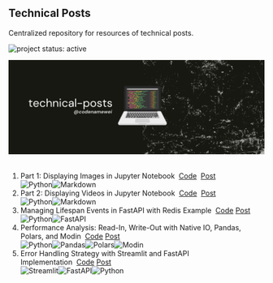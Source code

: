 ## Technical Posts




Centralized repository for resources of technical posts.

<p>
  <p align="left">
<img alt="project status: active" src="https://img.shields.io/badge/Project%20Status-%F0%9F%94%A5Active-brightgreen">

</p>

<img src="metadata/banner.png"></br></br>


1. Part 1: Displaying Images in Jupyter Notebook&nbsp;&nbsp;[Code](jupyter/post1_displaying-images-in-jupyter-notebook/readme.md)&nbsp;&nbsp;[Post](https://medium.com/better-programming/part-1-displaying-images-in-jupyter-notebook-50863b06af91)  
![Python](https://img.shields.io/badge/-Python-05122A?style=flat&logo=python)![Markdown](https://img.shields.io/badge/-Markdown-05122A?style=flat&logo=markdown)
2. Part 2: Displaying Videos in Jupyter Notebook&nbsp;&nbsp;[Code](jupyter/post2_displaying-videos-in-jupyter-notebook/readme.md)&nbsp;&nbsp;[Post](https://betterprogramming.pub/part-2-displaying-videos-in-jupyter-notebook-e9dda3bf1e20?sk=1b428e1f06a381badcb774209029d3dc)  
![Python](https://img.shields.io/badge/-Python-05122A?style=flat&logo=python)![Markdown](https://img.shields.io/badge/-Markdown-05122A?style=flat&logo=markdown)
3. Managing Lifespan Events in FastAPI with Redis Example&nbsp;&nbsp;[Code](fastapi/event_handling/part1_lifespan_event_handling_with_redis/server.py) [Post](https://medium.com/datadriveninvestor/part-1-managing-lifespan-events-in-fastapi-with-redis-example-a63db39bc5eb)  
![Python](https://img.shields.io/badge/-Python-05122A?style=flat&logo=python)![FastAPI](https://img.shields.io/badge/-FastAPI-05122A?style=flat&logo=fastapi)
4. Performance Analysis: Read-In, Write-Out with Native IO, Pandas, Polars, and Modin&nbsp;&nbsp;[Code](data/performance_analysis_readin_writeout/readme.md) [Post](https://medium.datadriveninvestor.com/performance-analysis-read-in-write-out-with-native-io-pandas-polars-and-modin-c1f295e57e73?sk=fe2cdc69803ec85af2d310c2fd7dfc5a)  
![Python](https://img.shields.io/badge/-Python-05122A?style=flat&logo=python)![Pandas](https://img.shields.io/badge/-Pandas-05122A?style=flat&logo=pandas)![Polars](https://img.shields.io/badge/-Polars-05122A?style=flat&logo=polars)![Modin](https://img.shields.io/badge/-Modin-05122A?style=flat&logo=modin)
5. Error Handling Strategy with Streamlit and FastAPI Implementation&nbsp;&nbsp;[Code](streamlit/error_handling) [Post](https://medium.com/datadriveninvestor/error-handling-strategy-with-streamlit-and-fastapi-implementation-3f2ff2d77161)   
![Streamlit](https://img.shields.io/badge/-Streamlit-05122A?style=flat&logo=streamlit)![FastAPI](https://img.shields.io/badge/-FastAPI-05122A?style=flat&logo=fastapi)![Python](https://img.shields.io/badge/-Python-05122A?style=flat&logo=python)
